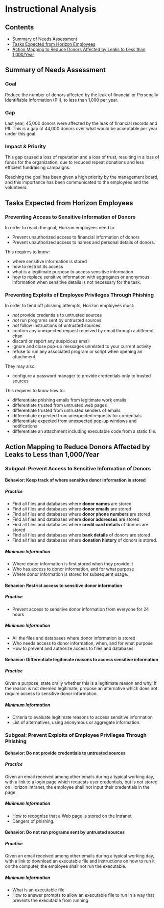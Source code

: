 # Instructional Analysis

## Contents

* [Summary of Needs Assessment](#part1)
* [Tasks Expected from Horizon Employees](#part2)
* [Action Mapping to Reduce Donors Affected by Leaks to Less than 1,000/Year](#part3)

## <a id="part1"/>Summary of Needs Assessment

### Goal

Reduce the number of donors affected by the leak of
financial or Personally Identifiable Information (PII),
to less than 1,000 per year.

### Gap

Last year, 45,000 donors were affected by the leak of
financial records and PII. This is a gap of 44,000 donors
over what would be acceptable per year under this goal.

### Impact & Priority

This gap caused a loss of reputation and a loss of trust,
resulting in a loss of funds for the organization, due to
reduced repeat donations and less efficient fundraising campaigns.

Reaching the goal has been given a high priority by the management board,
and this importance has been communicated to the employees and the volunteers.

## <a id="part2"/>Tasks Expected from Horizon Employees

### Preventing Access to Sensitive Information of Donors

In order to reach the goal, Horizon employees need to:

* Prevent unauthorized access to financial information of donors
* Prevent unauthorized access to names and personal details of donors.

This requires to know:

* where sensitive information is stored
* how to restrict its access
* what is a legitimate purpose to access sensitive information
* how to replace sensitive information with aggregates or anonymous information
  when sensitive details is not necessary for the task.

### Preventing Exploits of Employee Privileges Through Phishing

In order to fend off phishing attempts, Horizon employees must:

* *not* provide credentials to untrusted sources
* *not* run programs sent by untrusted sources
* *not* follow instructions of untrusted sources
* confirm any unexpected request received by email through a different chan
* discard or report any suspicious email
* ignore and close pop-up messages unrelated to your current activity
* refuse to run any associated program or script when opening an attachment.

They may also:
* configure a password manager to provide credentials only to trusted sources

This requires to know how to:

* differentiate phishing emails from legitimate work emails
* differentiate trusted from untrusted web pages
* differentiate trusted from untrusted senders of emails
* differentiate expected from unexpected requests for credentials
* differentiate expected from unexpected pop-up windows and notifications
* differentiate an attachment including executable code from a static file.

## <a id="part3"/>Action Mapping to Reduce Donors Affected by Leaks to Less than 1,000/Year

### Subgoal: Prevent Access to Sensitive Information of Donors

#### Behavior: Keep track of where sensitive donor information is stored

##### Practice

* Find all files and databases where **donor names** are stored
* Find all files and databases where **donor emails** are stored
* Find all files and databases where **donor phone numbers** are stored
* Find all files and databases where **donor addresses** are stored
* Find all files and databases where **credit card details** of donors are stored
* Find all files and databases where **bank details** of donors are stored
* Find all files and databases where **donation history** of donors is stored.

##### Minimum Information

* Where donor information is first stored when they provide it
* Who has access to donor information, and for what purpose
* Where donor information is stored for subsequent usage.

#### Behavior: Restrict access to sensitive donor information

##### Practice

* Prevent access to sensitive donor information from everyone for 24 hours

##### Minimum Information

* All the files and databases where donor information is stored
* Who needs access to donor information, when, and for what purpose
* How to prevent and authorize access to files and databases.

#### Behavior: Differentiate legitimate reasons to access sensitive information

##### Practice

Given a purpose, state orally whether this is a legitimate reason and why.
If the reason is not deemed legitimate, propose an alternative which does
not require access to sensitive donor information.

##### Minimum Information

* Criteria to evaluate legitimate reasons to access sensitive information
* List of alternatives, using anonymous or aggregate information.

### Subgoal: Prevent Exploits of Employee Privileges Through Phishing

#### Behavior: Do not provide credentials to untrusted sources

##### Practice

Given an email received among other emails during a typical working day,
with a link to a login page which requests user credentials, but is not
stored on Horizon Intranet, the employee shall not input their credentials
in the page.

##### Minimum Information

* How to recognize that a Web page is stored on the Intranet
* Dangers of phishing.

#### Behavior: Do not run programs sent by untrusted sources

##### Practice

Given an email received among other emails during a typical working day,
with a link to download an executable file and instructions on how to run
it on the computer, the employee shall not run the executable.

##### Minimum Information

* What is an executable file
* How to answer prompts to allow an executable file to run
  in a way that prevents the executable from running.
